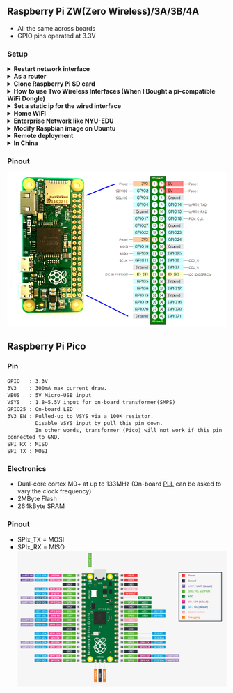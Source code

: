 ## Raspberry Pi ZW(Zero Wireless)/3A/3B/4A
* All the same across boards</br>
* GPIO pins operated at 3.3V
### Setup 

<details> 
         
  <summary> <b> Restart network interface </b> </summary>
  
  ``` 
  sudo ip link set wlan0 down
  sudo ip link set wlan0 up
  ```
</details>  

<details> 
         
  <summary> <b> As a router </b> </summary>
  
  ```
  echo "1" | sudo tee /proc/sys/net/ipv4/ip_forward
  sudo ip addr add 192.168.3.3/24 dev eth0
  sudo ip link set eth0 down
  sudo ip link set eth0 up 
  sudo iptables -t nat -A POSTROUTING -s 192.168.3.0/24 -o wlan0 -j MASQUERADE 
  ```
</details>  

<details> 
         
  <summary> <b> Clone Raspberry Pi SD card </b> </summary>
  
  ```
  dd if=/dev/sdx | pv | gzip > piOS.img.gz 
  gzip -dc piOS.img.gz | dd of=/dev/sdx
  eject /dev/sdx
  ```
</details>  

<details> 
         
  <summary> <b> How to use Two Wireless Interfaces (When I Bought a pi-compatible WiFi Dongle) </b> </summary> 

  1) Situation One: Just want to use it temporarily. 
  ```
  cat << EOF > /tmp/abc123.conf # Create a config file and use it.
  ctrl_interface=DIR=/var/run/wpa_supplicant GROUP=netdev
  country=US
  update_config=1
  network={
      ssid="WiFi_SSID"
      psk="password"
      key_mgmt=WPA-PSK
  }
  EOF
  wpa_supplicant -B -i wlan1 -c /tmp/abc123.conf 
  systemctl restart dhcpcd 
  ``` 
  2) Two: A permanent solution.
  ```
  mv /tmp/abc123.conf /etc/wpa_supplicant/wpa_supplicant-wlan1.conf 
  sudo reboot
  ``` 
</details>  

<details> 
         
  <summary> <b> Set a static ip for the wired interface </b> </summary>
    
  ```
  cat << EOF >> /etc/dhcpcd.conf # This is config file for dhcp client 
  interface eth0
  static ip_address=192.168.3.3/24
  static routers=192.168.3.0
  EOF
  ```
</details>  
   
  <details> 
   
  <summary> <b> Home WiFi </b> </summary>
         
1. Download the Operating System "[Raspbian](https://downloads.raspberrypi.org/raspbian_latest)" 
2.  Write the img or iso of Raspbian to an empty 8GB+ Micro SD card. 
     * On Windows: https://rufus.ie/ 
     * Using dd in Linux: 
```
  umount /dev/sda1 # umount TF card
  dd bs=4M if=2018-11-13-raspbian-stretch.img of=/dev/sdX conv=fsync
```
3. A new partition named "Boot" appeared after the Raspbian was written to the Micro SD card. 
4. Configure SSH and WIFI so the SBC (single-board computer) could be accessed remotely few minites after booting up. 
    * Create an empty file named "ssh" in boot partition
    * Create a file named "wpa_supplicant.conf" and the content should be like
```shell
  ctrl_interface=DIR=/var/run/wpa_supplicant GROUP=netdev
  network={
      ssid="YOUR_SSID"
      psk="YOUR_WIFI_PASSWORD"
      key_mgmt=WPA-PSK
  }
``` 
  Caution: The 'NewLine Character' in wpa_supplicant.conf should follow Unix convention. 
</details> 
         
  <details>
  <summary> <b> Enterprise Network like NYU-EDU </b></summary>
           
Thanks to [Baris Unver](https://www.bunver.com/connecting-raspberry-pi-to-wpa2-enterprise-wireless-network/)<br>
I have the access to NYU Wireless service, which is protected by the wpa-enterprise protocol. Here is how I configure my Raspberry Pi. <br>
Edit the /etc/wpa_supplicant/wpa_supplicant.conf and add a new network configuration <br>
```shell
ctrl_interface=DIR=/var/run/wpa_supplicant GROUP=netdev
update_config=1
country=US

network={
    ssid="nyu-legacy"
    scan_ssid=1
    key_mgmt=WPA-EAP
    group=CCMP TKIP
    eap=PEAP
    identity="NYUNetID"
    password="NetID_Password"
    phase1="peapver=0"
    phase2="MSCHAPV2"
}
```
Then create a new file as /etc/network/interfaces.d/nyu, whose content is:<br>
```shell
auto lo
iface lo inet loopback
iface eth0 inet manual

allow-hotplug wlan0
iface wlan0 inet manual
    pre-up wpa_supplicant -B -Dwext -i wlan0 -c /etc/wpa_supplicant/wpa_supplicant.conf
    post-down killall -q wpa_supplicant
``` 
</details> 

  <details>
  <summary> <b> Modify Raspbian image on Ubuntu    </b></summary>
  
  * Download a Raspbian OS image
  ```
  img=2022-09-06-raspios-bullseye-armhf-lite.img
  xz -dk $img.xz
  ```  
  * Get offset 
    * startsector of boot partition begins at 8192
    * offset is 8192 * 512 byte/sector
  ```
$ fdisk -l $img
Disk 2022-09-06-raspios-bullseye-armhf-lite.img: 1.75 GiB, 1874853888 bytes, 3661824 sectors
Units: sectors of 1 * 512 = 512 bytes
Sector size (logical/physical): 512 bytes / 512 bytes
I/O size (minimum/optimal): 512 bytes / 512 bytes
Disklabel type: dos
Disk identifier: 0xac1488a6

Device                                      Boot  Start     End Sectors  Size Id Type
2022-09-06-raspios-bullseye-armhf-lite.img1        8192  532479  524288  256M  c W95 FAT32 (LBA)
2022-09-06-raspios-bullseye-armhf-lite.img2      532480 3661823 3129344  1.5G 83 Linux
  ```
  * Mount boot partition (First partition is FAT32 and it support uid when mount)
  ```
  mkdir /tmp/raspbian_os_boot
  sudo mount -o offset=$((8192*512)),umask=0002,uid=$UID $img /tmp/raspbian_os_boot 
  ```
  * [Add / Change files](https://www.raspberrypi.com/news/raspberry-pi-bullseye-update-april-2022/)
  ```
  touch        /tmp/raspbian_os_boot/ssh                  # Enable ssh server at first boot    
  cat << EOF > /tmp/raspbian_os_boot/wpa_supplicant.conf  # Join WiFi network
  ctrl_interface=DIR=/var/run/wpa_supplicant GROUP=netdev
  country=US
  update_config=1
  network={
      ssid="YOUR_SSID"
      psk="YOUR_WIFI_PASSWORD"
      key_mgmt=WPA-PSK
  }
  EOF
  cat << EOF > /tmp/raspbian_os_boot/userconf.txt
  pi:$(echo 'raspberry' | openssl passwd -6 -stdin)
  EOF
  sudo umount /tmp/raspbian_os_boot
  ```
  * Mount system partition (Second partition is EXT4 format)
  ```
  mkdir /tmp/raspbian_os_sys
  sudo mount -o offset=$((532480*512)) $img /tmp/raspbian_os_sys/
  mkdir -p                                        /tmp/raspbian_os_sys/home/pi/.ssh
  ssh-keygen -t rsa -b 4096 -N '' -C '' -f        /tmp/raspbian_os_sys/home/pi/.ssh/id_rsa
  cp /tmp/raspbian_os_sys/home/pi/.ssh/id_rsa.pub /tmp/raspbian_os_sys/home/pi/.ssh/authorized_keys
  chown -R 1000:1000                              /tmp/raspbian_os_sys/home/pi/.ssh/
  sudo umount                                     /tmp/raspbian_os_sys/
  ```
  * Umount then the modified image can be write to SD card. 
</details>
 
  <details>
  <summary> <b> Remote deployment </b></summary>
  
  * Modify a Raspbian OS image so after written to sd card:
    * It starts a SSH server
    * It connects to a remote wireless network
    * It sshs to a jump host
    * We log into the SSH server via jump host 
  * How to  
    * Create a ssh file in /boot partition
    * Create a wpa_supplicant.conf file in /boot partition
    * Create ssh key pair for the Raspbian image
    * Add a cron job 
</details> 
 
<details> 
         
  <summary> <b> In China </b> </summary>
         
  * In China: [Raspian OS Images](https://mirrors.aliyun.com/raspberry-pi-os-images/raspios_armhf/images/)
  * Change apt Src
  ```
  sudo cp /etc/apt/sources.list /etc/apt/sources.list.bak_`date "+%y_%m_%d"`
  sudo sed -i 's/raspbian.raspberrypi.org/mirrors.aliyun.com\/raspbian/g' /etc/apt/sources.list
  sudo apt update 
  ```
</details>  

### Pinout
<img src="Raspberry_Pi_Pinout.png"></img>
## Raspberry Pi Pico
### Pin
```
GPIO   : 3.3V
3V3    : 300mA max current draw.
VBUS   : 5V Micro-USB input
VSYS   : 1.8~5.5V input for on-board transformer(SMPS)
GPIO25 : On-board LED
3V3_EN : Pulled-up to VSYS via a 100K resistor.
         Disable VSYS input by pull this pin down.
         In other words, transformer (Pico) will not work if this pin connected to GND.
SPI RX : MISO
SPI TX : MOSI
```
### Electronics
* Dual-core cortex M0+ at up to 133MHz (On-board [PLL](https://www.embedded.com/demystifying-phase-locked-loops/) can be asked to vary the clock frequency)
* 2MByte Flash
* 264kByte SRAM
### Pinout
* SPIx_TX = MOSI
* SPIx_RX = MISO
<img src="Pico_Pinout.png"></img>
